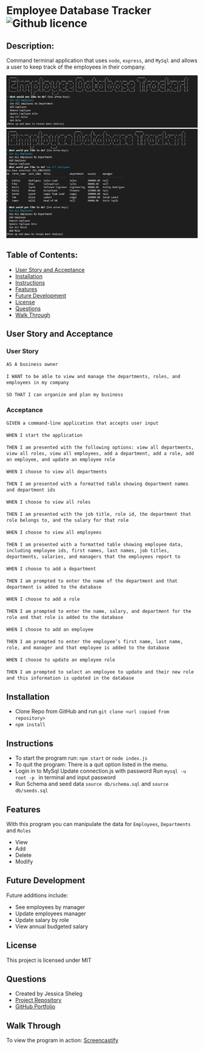 # Employee Database Tracker ![Github licence](http://img.shields.io/badge/license-MIT-blue.svg)

## Description:

Command terminal application that uses `node`, `express`, and `MySql` and allows a user to keep track of the employees in their company.


![programStart](https://github.com/JSheleg/employee-database-tracker/blob/main/assets/img/EmployeeTrackerCover.JPG)
![programQuery](https://github.com/JSheleg/employee-database-tracker/blob/main/assets/img/ETrackerSearch.JPG)

## Table of Contents:

* [User Story and Acceptance](#user_story-and-acceptance)
* [Installation](#installation)
* [Instructions](#instructions)
* [Features](#features)
* [Future Development](#future-development)
* [License](#license)
* [Questions](#questions)
* [Walk Through](#walk-through)




## User Story and Acceptance


### User Story

    AS A business owner

    I WANT to be able to view and manage the departments, roles, and employees in my company

    SO THAT I can organize and plan my business

### Acceptance

    GIVEN a command-line application that accepts user input

    WHEN I start the application

    THEN I am presented with the following options: view all departments, view all roles, view all employees, add a department, add a role, add an employee, and update an employee role

    WHEN I choose to view all departments

    THEN I am presented with a formatted table showing department names and department ids

    WHEN I choose to view all roles

    THEN I am presented with the job title, role id, the department that role belongs to, and the salary for that role

    WHEN I choose to view all employees

    THEN I am presented with a formatted table showing employee data, including employee ids, first names, last names, job titles, departments, salaries, and managers that the employees report to

    WHEN I choose to add a department

    THEN I am prompted to enter the name of the department and that department is added to the database

    WHEN I choose to add a role

    THEN I am prompted to enter the name, salary, and department for the role and that role is added to the database

    WHEN I choose to add an employee

    THEN I am prompted to enter the employee’s first name, last name, role, and manager and that employee is added to the database

    WHEN I choose to update an employee role

    THEN I am prompted to select an employee to update and their new role and this information is updated in the database 

## Installation
* Clone Repo from GitHub and run `git clone <url copied from repository> `
* `npm install`

## Instructions
* To start the program run:
    `npm start` or `node index.js`
* To quit the program:
    There is a quit option listed in the menu. 
* Login in to MySql
    Update connection.js with password
    Run `mysql -u root -p ` in terminal and input password
* Run Schema and seed data
    `source db/schema.sql` and `source db/seeds.sql`

## Features
With this program you can manipulate the data for `Employees`, `Departments` and `Roles`
* View
* Add
* Delete
* Modify

## Future Development
Future additions include:
* See employees by manager
* Update employees manager
* Update salary by role
* View annual budgeted salary

## License

This project is licensed under MIT

## Questions
* Created by Jessica Sheleg
* [Project Repository](https://github.com/JSheleg/employee-database-tracker)
* [GitHub Portfolio](https://github.com/JSheleg)


## Walk Through
To view the program in action: [Screencastify](https://drive.google.com/file/d/1ZbHn-C_D-7CRUgTC7pCRBKbLwRTW4kgV/view)

